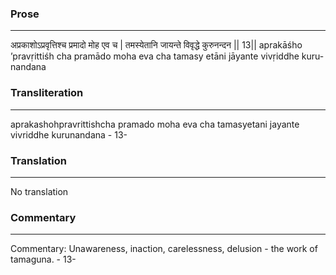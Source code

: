 ### Prose 
 --- 
अप्रकाशोऽप्रवृत्तिश्च प्रमादो मोह एव च |
तमस्येतानि जायन्ते विवृद्धे कुरुनन्दन || 13||
aprakāśho ’pravṛittiśh cha pramādo moha eva cha
tamasy etāni jāyante vivṛiddhe kuru-nandana

### Transliteration 
 --- 
aprakashohpravrittishcha pramado moha eva cha tamasyetani jayante vivriddhe kurunandana - 13-

### Translation 
 --- 
No translation

### Commentary 
 --- 
Commentary: Unawareness, inaction, carelessness, delusion - the work of tamaguna. - 13-